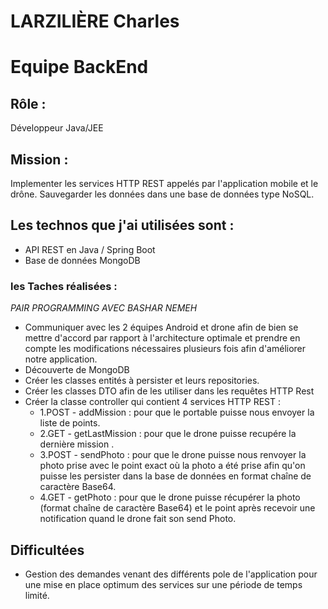 # LARZILIÈRE Charles

# Equipe BackEnd

## Rôle : 

Développeur Java/JEE

## Mission : 
Implementer les services HTTP REST appelés par l'application mobile et le drône.
Sauvegarder les données dans une base de données type NoSQL.

## Les technos que j'ai utilisées sont :
* API REST en Java / Spring Boot
* Base de données MongoDB


### les Taches réalisées :
_PAIR PROGRAMMING AVEC BASHAR NEMEH_
* Communiquer avec les 2 équipes Android et drone afin de bien se mettre d'accord par rapport à l'architecture optimale et prendre en compte les modifications nécessaires plusieurs fois afin d'améliorer notre application.
* Découverte de MongoDB
* Créer les classes entités à persister et leurs repositories.
* Créer les classes DTO afin de les utiliser dans les requêtes HTTP Rest
* Créer la classe controller qui contient 4 services HTTP REST :
  * 1.POST - addMission : pour que le portable puisse nous envoyer la liste de points.
  * 2.GET - getLastMission : pour que le drone puisse recupére la dernière mission .
  * 3.POST - sendPhoto : pour que le drone puisse nous renvoyer la photo prise avec le point exact où la photo a été prise afin qu'on puisse les persister dans la base de données en format chaîne de caractère Base64.
  * 4.GET - getPhoto : pour que le drone puisse récupérer la photo (format chaîne de caractère Base64) et le point après recevoir une notification quand le drone fait son send Photo.

## Difficultées

* Gestion des demandes venant des différents pole de l'application pour une mise en place optimum des services sur une période de temps limité.



   
